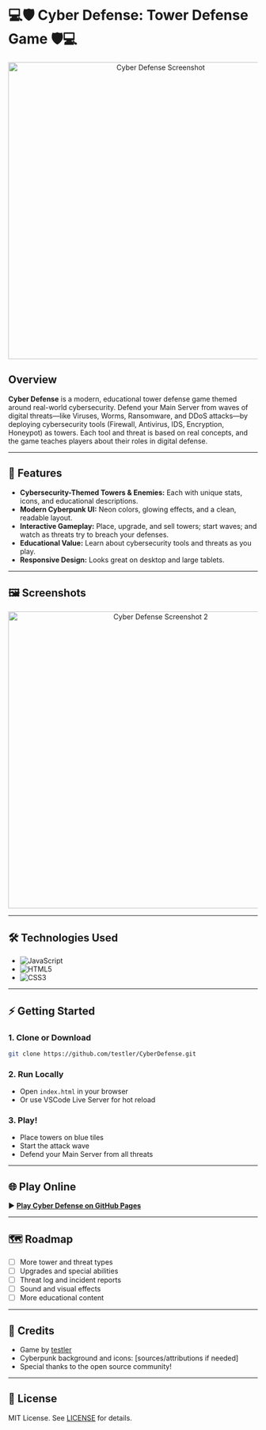 # 💻🛡️ Cyber Defense: Tower Defense Game 🛡️💻

<p align="center">
  <img src="https://user-images.githubusercontent.com/7112451/167258458-35a3aa1a-c3eb-4aca-905b-3681f5fc31b3.png" width="600" alt="Cyber Defense Screenshot"/>
</p>

## Overview

**Cyber Defense** is a modern, educational tower defense game themed around real-world cybersecurity. Defend your Main Server from waves of digital threats—like Viruses, Worms, Ransomware, and DDoS attacks—by deploying cybersecurity tools (Firewall, Antivirus, IDS, Encryption, Honeypot) as towers. Each tool and threat is based on real concepts, and the game teaches players about their roles in digital defense.

---

## 🚀 Features

- **Cybersecurity-Themed Towers & Enemies:** Each with unique stats, icons, and educational descriptions.
- **Modern Cyberpunk UI:** Neon colors, glowing effects, and a clean, readable layout.
- **Interactive Gameplay:** Place, upgrade, and sell towers; start waves; and watch as threats try to breach your defenses.
- **Educational Value:** Learn about cybersecurity tools and threats as you play.
- **Responsive Design:** Looks great on desktop and large tablets.

---

## 🖼️ Screenshots

<p align="center">
  <img src="https://user-images.githubusercontent.com/7112451/167258422-266730b5-c193-424a-9f5f-894dc745d465.png" width="600" alt="Cyber Defense Screenshot 2"/>
</p>

---

## 🛠️ Technologies Used

- ![JavaScript](https://img.shields.io/badge/-JavaScript-05122A?style=flat&logo=javascript)
- ![HTML5](https://img.shields.io/badge/-HTML5-05122A?style=flat&logo=html5)
- ![CSS3](https://img.shields.io/badge/-CSS-05122A?style=flat&logo=css3)

---

## ⚡ Getting Started

### 1. Clone or Download
```bash
git clone https://github.com/testler/CyberDefense.git
```

### 2. Run Locally
- Open `index.html` in your browser
- Or use VSCode Live Server for hot reload

### 3. Play!
- Place towers on blue tiles
- Start the attack wave
- Defend your Main Server from all threats

---

## 🌐 Play Online

▶️ **[Play Cyber Defense on GitHub Pages](https://testler.github.io/CyberDefense/)**

---

## 🗺️ Roadmap
- [ ] More tower and threat types
- [ ] Upgrades and special abilities
- [ ] Threat log and incident reports
- [ ] Sound and visual effects
- [ ] More educational content

---

## 🙏 Credits
- Game by [testler](https://github.com/testler)
- Cyberpunk background and icons: [sources/attributions if needed]
- Special thanks to the open source community!

---

## 📄 License
MIT License. See [LICENSE](LICENSE) for details.
